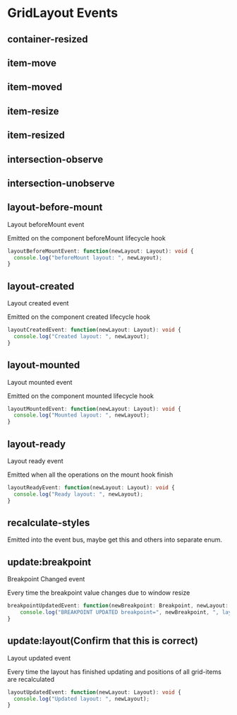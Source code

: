 # GridLayout Events

## container-resized

## item-move

## item-moved

## item-resize

## item-resized

## intersection-observe

## intersection-unobserve

## layout-before-mount
Layout beforeMount event

Emitted on the component beforeMount lifecycle hook

```typescript
layoutBeforeMountEvent: function(newLayout: Layout): void {
  console.log("beforeMount layout: ", newLayout);
}
```

## layout-created
Layout created event

Emitted on the component created lifecycle hook

```typescript
layoutCreatedEvent: function(newLayout: Layout): void {
  console.log("Created layout: ", newLayout);
}
```

## layout-mounted
Layout mounted event

Emitted on the component mounted lifecycle hook

```typescript
layoutMountedEvent: function(newLayout: Layout): void {
  console.log("Mounted layout: ", newLayout);
}
```


## layout-ready
Layout ready event

Emitted when all the operations on the mount hook finish

```typescript
layoutReadyEvent: function(newLayout: Layout): void {
  console.log("Ready layout: ", newLayout);
}
```


## recalculate-styles 
Emitted into the event bus, maybe get this and others into separate enum.

## update:breakpoint
Breakpoint Changed event

Every time the breakpoint value changes due to window resize

```typescript
breakpointUpdatedEvent: function(newBreakpoint: Breakpoint, newLayout: Layout): void {
    console.log("BREAKPOINT UPDATED breakpoint=", newBreakpoint, ", layout: ", newLayout );
}
``` 

## update:layout(Confirm that this is correct)
Layout updated event

Every time the layout has finished updating and positions of all grid-items are recalculated

```typescript
layoutUpdatedEvent: function(newLayout: Layout): void {
  console.log("Updated layout: ", newLayout);
}
```
